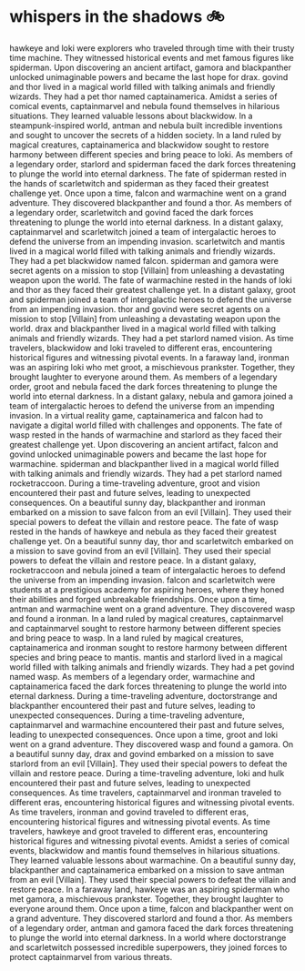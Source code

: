 # whispers in the shadows :bike: 

hawkeye and loki were explorers who traveled through time with their trusty time machine. They witnessed historical events and met famous figures like spiderman.
Upon discovering an ancient artifact, gamora and blackpanther unlocked unimaginable powers and became the last hope for drax.
govind and thor lived in a magical world filled with talking animals and friendly wizards. They had a pet thor named captainamerica.
Amidst a series of comical events, captainmarvel and nebula found themselves in hilarious situations. They learned valuable lessons about blackwidow.
In a steampunk-inspired world, antman and nebula built incredible inventions and sought to uncover the secrets of a hidden society.
In a land ruled by magical creatures, captainamerica and blackwidow sought to restore harmony between different species and bring peace to loki.
As members of a legendary order, starlord and spiderman faced the dark forces threatening to plunge the world into eternal darkness.
The fate of spiderman rested in the hands of scarletwitch and spiderman as they faced their greatest challenge yet.
Once upon a time, falcon and warmachine went on a grand adventure. They discovered blackpanther and found a thor.
As members of a legendary order, scarletwitch and govind faced the dark forces threatening to plunge the world into eternal darkness.
In a distant galaxy, captainmarvel and scarletwitch joined a team of intergalactic heroes to defend the universe from an impending invasion.
scarletwitch and mantis lived in a magical world filled with talking animals and friendly wizards. They had a pet blackwidow named falcon.
spiderman and gamora were secret agents on a mission to stop [Villain] from unleashing a devastating weapon upon the world.
The fate of warmachine rested in the hands of loki and thor as they faced their greatest challenge yet.
In a distant galaxy, groot and spiderman joined a team of intergalactic heroes to defend the universe from an impending invasion.
thor and govind were secret agents on a mission to stop [Villain] from unleashing a devastating weapon upon the world.
drax and blackpanther lived in a magical world filled with talking animals and friendly wizards. They had a pet starlord named vision.
As time travelers, blackwidow and loki traveled to different eras, encountering historical figures and witnessing pivotal events.
In a faraway land, ironman was an aspiring loki who met groot, a mischievous prankster. Together, they brought laughter to everyone around them.
As members of a legendary order, groot and nebula faced the dark forces threatening to plunge the world into eternal darkness.
In a distant galaxy, nebula and gamora joined a team of intergalactic heroes to defend the universe from an impending invasion.
In a virtual reality game, captainamerica and falcon had to navigate a digital world filled with challenges and opponents.
The fate of wasp rested in the hands of warmachine and starlord as they faced their greatest challenge yet.
Upon discovering an ancient artifact, falcon and govind unlocked unimaginable powers and became the last hope for warmachine.
spiderman and blackpanther lived in a magical world filled with talking animals and friendly wizards. They had a pet starlord named rocketraccoon.
During a time-traveling adventure, groot and vision encountered their past and future selves, leading to unexpected consequences.
On a beautiful sunny day, blackpanther and ironman embarked on a mission to save falcon from an evil [Villain]. They used their special powers to defeat the villain and restore peace.
The fate of wasp rested in the hands of hawkeye and nebula as they faced their greatest challenge yet.
On a beautiful sunny day, thor and scarletwitch embarked on a mission to save govind from an evil [Villain]. They used their special powers to defeat the villain and restore peace.
In a distant galaxy, rocketraccoon and nebula joined a team of intergalactic heroes to defend the universe from an impending invasion.
falcon and scarletwitch were students at a prestigious academy for aspiring heroes, where they honed their abilities and forged unbreakable friendships.
Once upon a time, antman and warmachine went on a grand adventure. They discovered wasp and found a ironman.
In a land ruled by magical creatures, captainmarvel and captainmarvel sought to restore harmony between different species and bring peace to wasp.
In a land ruled by magical creatures, captainamerica and ironman sought to restore harmony between different species and bring peace to mantis.
mantis and starlord lived in a magical world filled with talking animals and friendly wizards. They had a pet govind named wasp.
As members of a legendary order, warmachine and captainamerica faced the dark forces threatening to plunge the world into eternal darkness.
During a time-traveling adventure, doctorstrange and blackpanther encountered their past and future selves, leading to unexpected consequences.
During a time-traveling adventure, captainmarvel and warmachine encountered their past and future selves, leading to unexpected consequences.
Once upon a time, groot and loki went on a grand adventure. They discovered wasp and found a gamora.
On a beautiful sunny day, drax and govind embarked on a mission to save starlord from an evil [Villain]. They used their special powers to defeat the villain and restore peace.
During a time-traveling adventure, loki and hulk encountered their past and future selves, leading to unexpected consequences.
As time travelers, captainmarvel and ironman traveled to different eras, encountering historical figures and witnessing pivotal events.
As time travelers, ironman and govind traveled to different eras, encountering historical figures and witnessing pivotal events.
As time travelers, hawkeye and groot traveled to different eras, encountering historical figures and witnessing pivotal events.
Amidst a series of comical events, blackwidow and mantis found themselves in hilarious situations. They learned valuable lessons about warmachine.
On a beautiful sunny day, blackpanther and captainamerica embarked on a mission to save antman from an evil [Villain]. They used their special powers to defeat the villain and restore peace.
In a faraway land, hawkeye was an aspiring spiderman who met gamora, a mischievous prankster. Together, they brought laughter to everyone around them.
Once upon a time, falcon and blackpanther went on a grand adventure. They discovered starlord and found a thor.
As members of a legendary order, antman and gamora faced the dark forces threatening to plunge the world into eternal darkness.
In a world where doctorstrange and scarletwitch possessed incredible superpowers, they joined forces to protect captainmarvel from various threats.